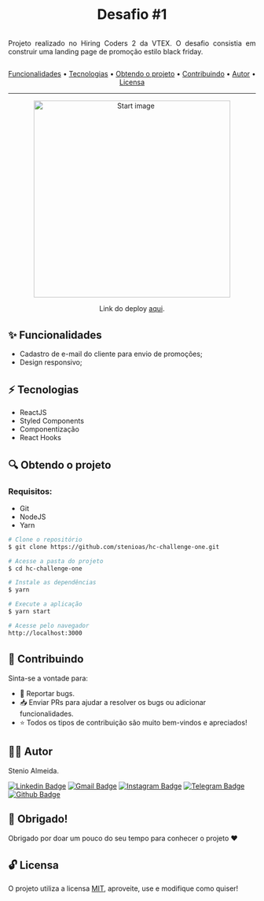 <h1 align="center">Desafio #1</h1>

<div style="display: flex; align-items:center; justify-content:center; width:100%;">
	<p align="center" style="max-width: 720px; text-align: justify;">Projeto realizado no Hiring Coders 2 da VTEX. O desafio consistia em construir uma landing page de promoção estilo black friday.</p>
</div>

<p align="center">
	<a href="#features">Funcionalidades</a> •
	<a href="#technologies">Tecnologias</a> •
	<a href="#get-project">Obtendo o projeto</a> •
	<a href="#contributing">Contribuindo</a> •
	<a href="#author">Autor</a> •
	<a href="#license">Licensa</a>
</p>

<hr style="height: 1px">

<p align="center">
	<img src="https://github.com/stenioas/hc-challenge-one/blob/master/src/assets/imgs/screenshot.png?raw=true" alt="Start image" width="400px" />
</p>

<p align="center">Link do deploy <a href="https://hotelhiringcoders.vercel.app">aqui</a>.</p>

<h6 id="features">

## :sparkles: Funcionalidades

- Cadastro de e-mail do cliente para envio de promoções;
- Design responsivo;

<h6 id="technologies">

## :zap: Tecnologias

- ReactJS
- Styled Components
- Componentização
- React Hooks

<h6 id="get-project">

## :mag: Obtendo o projeto

### Requisitos:

- Git
- NodeJS
- Yarn

```bash
# Clone o repositório
$ git clone https://github.com/stenioas/hc-challenge-one.git

# Acesse a pasta do projeto
$ cd hc-challenge-one

# Instale as dependências
$ yarn

# Execute a aplicação
$ yarn start

# Acesse pelo navegador
http://localhost:3000
```

<h6 id="contributing">

## :handshake: Contribuindo

Sinta-se a vontade para:

- :bug: Reportar bugs.
- :inbox_tray: Enviar PRs para ajudar a resolver os bugs ou adicionar funcionalidades.
- :star: Todos os tipos de contribuição são muito bem-vindos e apreciados!

<h6 id="author">

## 👨‍💻 Autor

Stenio Almeida.

[![Linkedin Badge](https://img.shields.io/badge/-linkedin-0A66C2?style=for-the-badge&logo=Linkedin&logoColor=white&link=https://www.linkedin.com/in/stenioas/)](https://www.linkedin.com/in/stenioas/) [![Gmail Badge](https://img.shields.io/badge/-gmail-EA4335?style=for-the-badge&logo=Gmail&logoColor=white&link=mailto:stenioas@gmail.com)](mailto:stenioas@gmail.com) [![Instagram Badge](https://img.shields.io/badge/-instagram-E4405F?style=for-the-badge&logo=instagram&logoColor=white&link=https://www.instagram.com/stenioas/)](https://www.instagram.com/stenioas/) [![Telegram Badge](https://img.shields.io/badge/-telegram-26A5E4?style=for-the-badge&logo=telegram&logoColor=white&link=https://t.me/stenioas/)](https://t.me/stenioas/) [![Github Badge](https://img.shields.io/badge/-github-181717?style=for-the-badge&logo=github&logoColor=white&link=https://www.github.com/stenioas)](https://github.com/stenioas)

## :purple_heart: Obrigado!

Obrigado por doar um pouco do seu tempo para conhecer o projeto :heart:

<h6 id="license">

## :unlock: Licensa

O projeto utiliza a licensa <a href="https://github.com/stenioas/youmove/blob/master/LICENSE">MIT</a>, aproveite, use e modifique como quiser!
